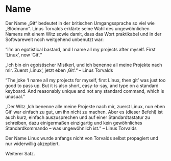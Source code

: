 # Name

Der Name „Git“ bedeutet in der britischen Umgangssprache so viel wie „Blödmann“. Linus Torvalds erklärte seine Wahl des ungewöhnlichen Namens mit einem Witz sowie damit, dass das Wort praktikabel und in der Softwarewelt noch weitgehend unbenutzt war:

“I’m an egotistical bastard, and I name all my projects after myself. First ‘Linux’, now ‘Git’.”

„Ich bin ein egoistischer Mistkerl, und ich benenne all meine Projekte nach mir. Zuerst ‚Linux‘, jetzt eben ‚Git‘.“ – Linus Torvalds

“The joke ‘I name all my projects for myself, first Linux, then git’ was just too good to pass up. But it is also short, easy-to-say, and type on a standard keyboard. And reasonably unique and not any standard command, which is unusual.”

„Der Witz ‚Ich benenne alle meine Projekte nach mir, zuerst Linux, nun eben Git‘ war einfach zu gut, um ihn nicht zu machen. Aber es (dieser Befehl) ist auch kurz, einfach auszusprechen und auf einer Standardtastatur zu schreiben, dazu einigermaßen einzigartig und kein gewöhnliches Standardkommando – was ungewöhnlich ist.“ – Linus Torvalds

Der Name Linux wurde anfangs nicht von Torvalds selbst propagiert und nur widerwillig akzeptiert.

Weiterer Satz. 
